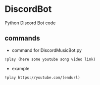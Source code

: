 # DiscordBot
Python Discord Bot code
## commands

- command for DiscordMusicBot.py
```
!play (here some youtube song video link)
```
- example
```
!play https://youtube.com/(endurl)
```